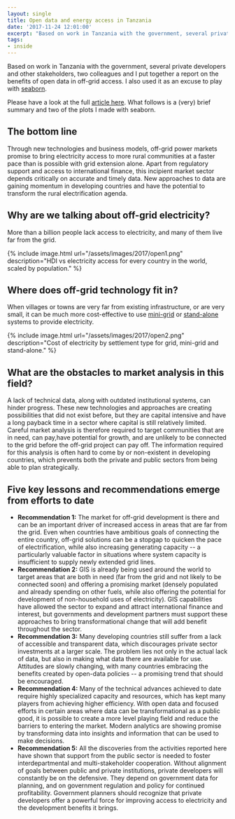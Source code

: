 ```yaml
---
layout: single
title: Open data and energy access in Tanzania
date: '2017-11-24 12:01:00'
excerpt: "Based on work in Tanzania with the government, several private developers and other stakeholders, two colleagues and I put together a report on the benefits of open data in off-grid access."
tags:
- inside
---
```


Based on work in Tanzania with the government, several private developers and other stakeholders, two colleagues and I put together a report on the benefits of open data in off-grid access. I also used it as an excuse to play with [seaborn](http://seaborn.pydata.org/).

Please have a look at the full [article here](https://openknowledge.worldbank.org/bitstream/handle/10986/28622/120678-BRI-PUBLIC-24-10-2017-14-33-7-LWLJFinOKR.pdf?sequence=1&isAllowed=y). What follows is a (very) brief summary and two of the plots I made with seaborn.

## The bottom line
Through new technologies and business models, off-grid power markets promise to bring electricity access to more rural communities at a faster pace than is possible with grid extension alone. Apart from regulatory support and access to international finance, this incipient market sector depends critically on accurate and timely data. New approaches to data are gaining momentum in developing countries and have the potential to transform the rural electrification agenda.

## Why are we talking about off-grid electricity?
More than a billion people lack access to electricity, and many of them live far from the grid.

{% include image.html url="/assets/images/2017/open1.png" description="HDI vs electricity access for every country in the world, scaled by population." %}

## Where does off-grid technology fit in?
When villages or towns are very far from existing infrastructure, or are very small, it can be much more cost-effective to use [mini-grid](https://energypedia.info/wiki/Mini_Grids) or [stand-alone](https://energypedia.info/wiki/Solar_Home_Systems_(SHS)) systems to provide electricity.

{% include image.html url="/assets/images/2017/open2.png" description="Cost of electricity by settlement type for grid, mini-grid and stand-alone." %}

## What are the obstacles to market analysis in this field?
A lack of technical data, along with outdated institutional systems, can hinder progress. These new technologies and approaches are creating possibilities that did not exist before, but they are capital intensive and have a long payback time in a sector where capital is still relatively limited. Careful market analysis is therefore required to target communities that are in need, can pay,have potential for growth, and are unlikely to be connected to the grid before the off-grid project can pay off. The information required for this analysis is often hard to come by or non-existent in developing countries, which prevents both the private and public sectors from being able to plan strategically.

## Five key lessons and recommendations emerge from efforts to date
 * **Recommendation 1:** The market for off-grid development is there and can be an important driver of increased access in areas that are far from the grid. Even when countries have ambitious goals of connecting the entire country, off-grid solutions can be a stopgap to quicken the pace of electrification, while also increasing generating capacity -- a particularly valuable factor in situations where system capacity is insufficient to supply newly extended grid lines.
 * **Recommendation 2:** GIS is already being used around the world to target areas that are both in need (far from the grid and not likely to be connected soon) and offering a promising market (densely populated and already spending on other fuels, while also offering the potential for development of non-household uses of electricity). GIS capabilities have allowed the sector to expand and attract international finance and interest, but governments and development partners must support these approaches to bring transformational change that will add benefit throughout the sector.
 * **Recommendation 3:** Many developing countries still suffer from a lack of accessible and transparent data, which discourages private sector investments at a larger scale. The problem lies not only in the actual lack of data, but   also in making what data there are available for use. Attitudes are slowly changing, with many countries embracing the benefits created by open-data policies -- a promising trend that should be encouraged.
 * **Recommendation 4:** Many of the technical advances achieved to date require highly specialized capacity and resources, which has kept many players from achieving higher efficiency. With open data and focused efforts in certain areas where data can be transformational as a public good, it is possible to   create a more level playing field and reduce the barriers to entering the market. Modern analytics are showing promise by transforming data into   insights and information that can be used to make decisions.
 * **Recommendation 5:** All the discoveries from the activities reported here have shown that support from the public sector is needed to foster interdepartmental and multi-stakeholder cooperation. Without alignment of goals between public and private institutions, private developers will constantly be on the defensive. They depend on government data for planning, and on government regulation and policy for continued profitability. Government planners should recognize that private developers offer a powerful force for improving access to electricity and the development benefits it brings.
